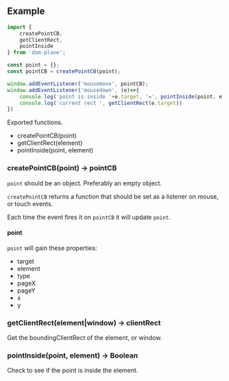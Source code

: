 Example
-------

```javascript
import {
    createPointCB,
    getClientRect,
    pointInside
} from 'dom-plane';

const point = {};
const pointCB = createPointCB(point);

window.addEventListener('mousemove', pointCB);
window.addEventListener('mousedown', (e)=>{
    console.log('point is inside '+e.target, '=', pointInside(point, e.target))
    console.log('current rect ', getClientRect(e.target))
})
```

Exported functions.

-	createPointCB(point)
-	getClientRect(element)
-	pointInside(point, element)

### createPointCB(point) -> pointCB

`point` should be an object. Preferably an empty object.

`createPointCB` returns a function that should be set as a listener on mouse, or touch events.

Each time the event fires it on `pointCB` it will update `point`.

#### point

`point` will gain these properties:

-	target
-	element
-	type
-	pageX
-	pageY
-	x
-	y

### getClientRect(element|window) -> clientRect

Get the boundingClientRect of the element, or window.

### pointInside(point, element) -> Boolean

Check to see if the point is inside the element.
